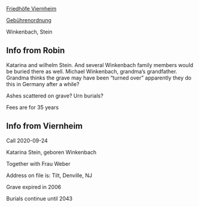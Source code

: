 [Friedhöfe Viernheim](https://www.viernheim.de/rathaus-politik/buergerservice/bestattung-friedhoefe/friedhoefe.html)

[Gebührenordnung](https://www.viernheim.de/fileadmin/vhm/Satzungen/gebuehrenordnungfriedhof.pdf)

Winkenbach, Stein

## Info from Robin

Katarina and wilhelm Stein. And several Winkenbach family members would be buried there as well. Michael Winkenbach, grandma’s grandfather. Grandma thinks the grave may have been “turned over” apparently they do this in Germany after a while?

Ashes scattered on grave? Urn burials?

Fees are for 35 years

## Info from Viernheim

Call 2020-09-24

Katarina Stein, geboren Winkenbach

Together with Frau Weber

Address on file is: Tilt, Denville, NJ

Grave expired in 2006

Burials continue until 2043



